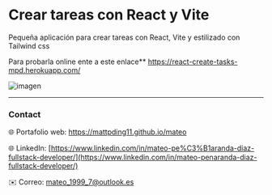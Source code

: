 

# Crear tareas con React y Vite

Pequeña aplicación para crear tareas con React, Vite y estilizado con Tailwind css

Para probarla online ente a este enlace** https://react-create-tasks-mpd.herokuapp.com/

![imagen](https://user-images.githubusercontent.com/56937766/184550377-7ec6a6de-1dfa-4bbc-a8ab-8e1c5597c663.png)

---

### Contact
 
🌐 Portafolio web: https://mattpding11.github.io/mateo 
  
🌐 LinkedIn: [https://www.linkedin.com/in/mateo-pe%C3%B1aranda-diaz-fullstack-developer/](https://www.linkedin.com/in/mateo-penaranda-diaz-fullstack-developer/)
  
✉️ Correo: mateo_1999_7@outlook.es
